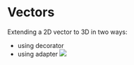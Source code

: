 # Vectors

Extending a 2D vector to 3D in two ways: 
- using decorator
- using adapter
![](https://github.com/Xragez/Vectors/Vectors.png)